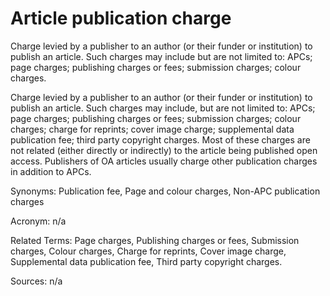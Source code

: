 # Article publication charge

Charge levied by a publisher to an author (or their funder or institution) to publish an article. Such charges may include but are not limited to: APCs; page charges; publishing charges or fees; submission charges; colour charges.

Charge levied by a publisher to an author (or their funder or institution) to publish an article. Such charges may include, but are not limited to: APCs; page charges; publishing charges or fees; submission charges; colour charges; charge for reprints; cover image charge; supplemental data publication fee; third party copyright charges. Most of these charges are not related (either directly or indirectly) to the article being published open access. Publishers of OA articles usually charge other publication charges in addition to APCs.

Synonyms: Publication fee, Page and colour charges, Non-APC publication charges

Acronym: n/a

Related Terms: Page charges, Publishing charges or fees, Submission charges, Colour charges, Charge for reprints, Cover image charge, Supplemental data publication fee, Third party copyright charges.

Sources: n/a